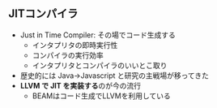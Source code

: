 ##  JITコンパイラ

* Just in Time Compiler: その場でコード生成する
  * インタプリタの即時実行性
  * コンパイラの実行効率
  * インタプリタとコンパイラのいいとこ取り
* 歴史的には Java→Javascript と研究の主戦場が移ってきた
* **LLVM で JIT を実装する**のが今の流行
  * BEAMはコード生成でLLVMを利用している